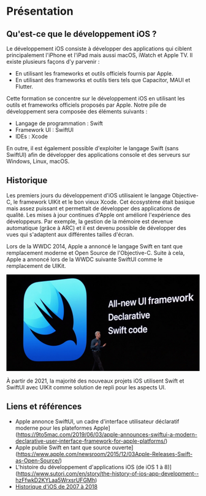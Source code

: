 # Présentation

## Qu'est-ce que le développement iOS ?

Le développement iOS consiste à développer des applications qui ciblent principalement l'iPhone et l'iPad mais aussi macOS, iWatch et Apple TV.
Il existe plusieurs façons d'y parvenir :

- En utilisant les frameworks et outils officiels fournis par Apple.
- En utilisant des frameworks et outils tiers tels que Capacitor, MAUI et Flutter.

Cette formation se concentre sur le développement iOS en utilisant les outils et frameworks officiels proposés par Apple.
Notre pile de développement sera composée des éléments suivants :

- Langage de programmation : Swift
- Framework UI : SwiftUI
- IDEs : Xcode

En outre, il est également possible d'exploiter le langage Swift (sans SwiftUI) afin de développer des applications console et des serveurs sur Windows, Linux, macOS.

## Historique

Les premiers jours du développement d'iOS utilisaient le langage Objective-C, le framework UIKit et le bon vieux Xcode.
Cet écosystème était basique mais assez puissant et permettait de développer des applications de qualité.
Les mises à jour continues d'Apple ont amélioré l'expérience des développeurs.
Par exemple, la gestion de la mémoire est devenue automatique (grâce à ARC) et il est devenu possible de développer des vues qui s'adaptent aux différentes tailles d'écran.

Lors de la WWDC 2014, Apple a annoncé le langage Swift en tant que remplacement moderne et Open Source de l'Objective-C.
Suite à cela, Apple a annoncé lors de la WWDC suivante SwiftUI comme le remplacement de UIKit.

![swiftui](../../assets/swiftui-framework-wwdc.jpg)

À partir de 2021, la majorité des nouveaux projets iOS utilisent Swift et SwiftUI avec UIKit comme solution de repli pour les aspects UI.

## Liens et références

- Apple annonce SwiftUI, un cadre d'interface utilisateur déclaratif moderne pour les plateformes Apple](https://9to5mac.com/2019/06/03/apple-announces-swiftui-a-modern-declarative-user-interface-framework-for-apple-platforms/)
- Apple publie Swift en tant que source ouverte] (https://www.apple.com/newsroom/2015/12/03Apple-Releases-Swift-as-Open-Source/)
- L'histoire du développement d'applications iOS (de iOS 1 à 8)](https://www.sutori.com/en/story/the-history-of-ios-app-development--hzFfwkD2KYLaa5WrxsrUFGMh)
- [Historique d'iOS de 2007 à 2018](https://www.timetoast.com/timelines/history-of-ios)